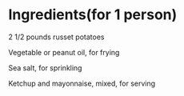 # Ingredients(for 1 person)
 
2 1/2 pounds russet potatoes
 
Vegetable or peanut oil, for frying
 
Sea salt, for sprinkling
 
Ketchup and mayonnaise, mixed, for serving
